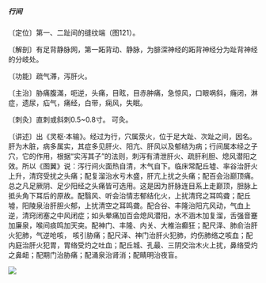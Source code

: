 ##### 行间

〔定位〕第一、二趾间的缝纹端（图121）。

〔解剖〕有足背静脉网，第一跖背动、静脉，为腓深神经的跖背神经分为趾背神经的分岐处。

〔功能〕疏气滞，泻肝火。

〔主治〕胁痛腹滿，呃逆，头痛，目眩，目赤肿痛，急惊风，口眼㖞斜，癃闭，淋症，遗尿，疝气，痛经，白带，痫风，失眠。

〔刺灸〕直刺或斜刺0.5~0.8寸。 可灸。

〔讲述〕出《灵枢·本输》。经过为行，穴属荥火，位于足大趾、次趾之间，因名。肝为木脏，病多属实，其症多见肝火、阳亢、肝风以及郁结为病；行间属本经之子穴，它的作用，根据“实泻其子”的法则，刺泻有清泄肝火、疏肝利胆、熄风潜阳之效。所以《图翼》说：泻行间火面热自清，木气自下。临床常配丘墟、率谷治肝火上升，清窍受扰之头痛；配复溜治水亏木盛，肝亢上扰之头痛；配百会治巅顶痛。总之凡足厥阴、足少阳经之头痛皆可选用。这是因为肝脉连目系上走巅顶，胆脉上抵头角下耳后的原故。配翳风、听会治情志郁结化火，上扰清窍之耳鸣聋；配丘墟，阳陵泉治肝胆火郁，上扰清空之耳鸣聋。配合谷、丰隆治阳亢风动，气血上逆，清窍闭塞之中风闭症；如头晕痛加百会熄风潜阳，水不涵木加复溜，舌强音蹇加廉泉，喉间痰鸣加天突。配神门、丰隆、内关、大椎治癫狂；配尺泽、肺俞治肝火犯肺，气逆呛咳， 咳引胁痛；配尺泽、神门治肝火犯肺，灼伤肺络之咳血；配内庭治肝火犯胃，胃络受灼之吐血；配丘城、孔最、三阴交治木火上扰，鼻络受灼之鼻衄；配期门治胁痛；配涌泉治肾消；配睛明治夜盲。

![](img/图121.jpg)
